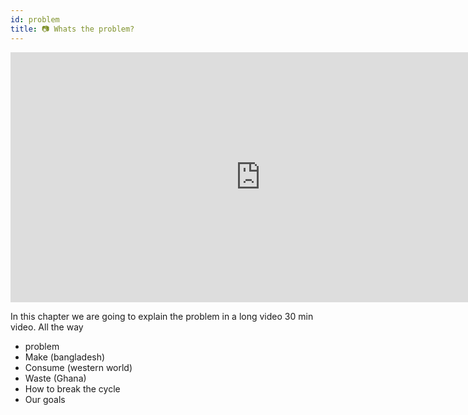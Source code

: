 ```yaml
---
id: problem
title: 📷 Whats the problem?
---
```


<div class="videocontainer">
  <iframe width="800" height="400" src="https://www.youtube.com/embed/NpEaa2P7qZI" frameborder="0" allow="accelerometer; autoplay; encrypted-media; gyroscope; picture-in-picture" allowfullscreen></iframe>
</div>

In this chapter we are going to explain the problem in a long video 30 min video. All the way


- problem
- Make (bangladesh)
- Consume (western world)
- Waste (Ghana)
- How to break the cycle
- Our goals
